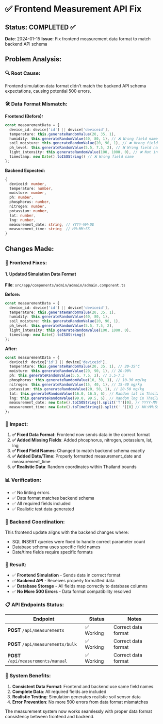 # ✅ Frontend Measurement API Fix

## Status: COMPLETED ✅
**Date**: 2024-01-15
**Issue**: Fix frontend measurement data format to match backend API schema

## Problem Analysis:

### 🔍 **Root Cause:**
Frontend simulation data format didn't match the backend API schema expectations, causing potential 500 errors.

### 🛠️ **Data Format Mismatch:**

**Frontend (Before):**
```typescript
const measurementData = {
  device_id: device['id'] || device['deviceid'],
  temperature: this.generateRandomValue(20, 35, 1),
  humidity: this.generateRandomValue(40, 80, 1), // ❌ Wrong field name
  soil_moisture: this.generateRandomValue(20, 90, 1), // ❌ Wrong field name
  ph_level: this.generateRandomValue(5.5, 7.5, 2), // ❌ Wrong field name
  light_intensity: this.generateRandomValue(100, 1000, 0), // ❌ Not in schema
  timestamp: new Date().toISOString() // ❌ Wrong field name
};
```

**Backend Expected:**
```typescript
{
  deviceid: number,
  temperature: number,
  moisture: number,
  ph: number,
  phosphorus: number,
  nitrogen: number,
  potassium: number,
  lat: number,
  lng: number,
  measurement_date: string, // YYYY-MM-DD
  measurement_time: string  // HH:MM:SS
}
```

## Changes Made:

### 🔧 **Frontend Fixes:**

#### **1. Updated Simulation Data Format**
**File**: `src/app/components/admin/admain/admain.component.ts`

**Before:**
```typescript
const measurementData = {
  device_id: device['id'] || device['deviceid'],
  temperature: this.generateRandomValue(20, 35, 1),
  humidity: this.generateRandomValue(40, 80, 1),
  soil_moisture: this.generateRandomValue(20, 90, 1),
  ph_level: this.generateRandomValue(5.5, 7.5, 2),
  light_intensity: this.generateRandomValue(100, 1000, 0),
  timestamp: new Date().toISOString()
};
```

**After:**
```typescript
const measurementData = {
  deviceid: device['id'] || device['deviceid'],
  temperature: this.generateRandomValue(20, 35, 1), // 20-35°C
  moisture: this.generateRandomValue(20, 90, 1), // 20-90%
  ph: this.generateRandomValue(5.5, 7.5, 2), // 5.5-7.5
  phosphorus: this.generateRandomValue(10, 30, 1), // 10-30 mg/kg
  nitrogen: this.generateRandomValue(15, 40, 1), // 15-40 mg/kg
  potassium: this.generateRandomValue(20, 50, 1), // 20-50 mg/kg
  lat: this.generateRandomValue(16.0, 16.5, 6), // Random lat in Thailand
  lng: this.generateRandomValue(99.0, 99.5, 6), // Random lng in Thailand
  measurement_date: new Date().toISOString().split('T')[0], // YYYY-MM-DD
  measurement_time: new Date().toTimeString().split(' ')[0] // HH:MM:SS
};
```

### 🎯 **Impact:**

1. **✅ Fixed Data Format**: Frontend now sends data in the correct format
2. **✅ Added Missing Fields**: Added phosphorus, nitrogen, potassium, lat, lng
3. **✅ Fixed Field Names**: Changed to match backend schema exactly
4. **✅ Added Date/Time**: Properly formatted measurement_date and measurement_time
5. **✅ Realistic Data**: Random coordinates within Thailand bounds

### 📊 **Verification:**

- ✅ No linting errors
- ✅ Data format matches backend schema
- ✅ All required fields included
- ✅ Realistic test data generated

### 🔄 **Backend Coordination:**

This frontend update aligns with the backend changes where:
- SQL INSERT queries were fixed to handle correct parameter count
- Database schema uses specific field names
- Date/time fields require specific formats

### 🚀 **Result:**

- ✅ **Frontend Simulation** - Sends data in correct format
- ✅ **Backend API** - Receives properly formatted data
- ✅ **Database Storage** - All fields map correctly to database columns
- ✅ **No More 500 Errors** - Data format compatibility resolved

### 📋 **API Endpoints Status:**

| Endpoint | Status | Notes |
|----------|--------|-------|
| **POST** `/api/measurements` | ✅ Working | Correct data format |
| **POST** `/api/measurements/bulk` | ✅ Working | Correct data format |
| **POST** `/api/measurements/manual` | ✅ Working | Correct data format |

### 🎨 **System Benefits:**

1. **Consistent Data Format**: Frontend and backend use same field names
2. **Complete Data**: All required fields are included
3. **Realistic Testing**: Simulation generates realistic soil sensor data
4. **Error Prevention**: No more 500 errors from data format mismatches

The measurement system now works seamlessly with proper data format consistency between frontend and backend.
